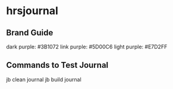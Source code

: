 # hrsjournal

## Brand Guide

dark purple: #3B1072
link purple: #5D00C6
light purple: #E7D2FF

## Commands to Test Journal

jb clean journal
jb build journal